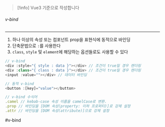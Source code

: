 
>[!info] Vue3 기준으로 작성합니다


###### v-bind
---
1. 하나 이상의 속성 또는 컴포넌트 prop을 표현식에 동적으로 바인딩
2. 단축문법으로 `:`를 사용한다
3. `class`, `style` 및 `element`에 해당하는 옵션들로도 사용할 수 있다

```js
// v-bind
<div :style="{ style : data }"></div> // 조건이 true일 경우 렌더링
<div :class="{ class : data }"></div> // 조건이 true일 경우 렌더링
<input :value=""></div> // 데이터 바인딩

// 동적 v-bind
<button :[key]="value"></button> 

// v-bind 수식어
.camel // kebab-case 속성 이름을 camelCase로 변환.
.prop // 바인딩을 [DOM 속성(property: 이하 프로퍼티)]로 강제 설정
.attr // 바인딩을 [DOM 속성(attribute)]으로 강제 설정
```


#v-bind